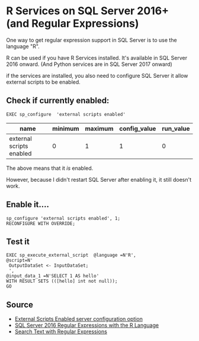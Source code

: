 # R Services on SQL Server 2016+ (and Regular Expressions)

One way to get regular expression support in SQL Server is to use the language "R". 

R can be used if you have R Services installed. It's available in SQL Server 2016 onward. (And Python services are in SQL Server 2017 onward)

if the services are installed, you also need to configure SQL Server it allow external scripts to be enabled.

## Check if currently enabled:

	EXEC sp_configure  'external scripts enabled'


| name | minimum | maximum | config_value | run_value |
|------|---------|---------|--------------|-----------|
| external scripts enabled | 0 | 1 | 1 | 0 |


The above means that it *is* enabled.

However, because I didn't restart SQL Server after enabling it, it still doesn't work.



## Enable it....

	sp_configure 'external scripts enabled', 1;
	RECONFIGURE WITH OVERRIDE; 


## Test it


	EXEC sp_execute_external_script  @language =N'R',
	@script=N'
	 OutputDataSet <- InputDataSet;
	 ',
	@input_data_1 =N'SELECT 1 AS hello'
	WITH RESULT SETS (([hello] int not null));
	GO

##


## Source

* [External Scripts Enabled server configuration option](https://docs.microsoft.com/en-us/sql/database-engine/configure-windows/external-scripts-enabled-server-configuration-option?view=sql-server-ver15)
* [SQL Server 2016 Regular Expressions with the R Language](https://www.mssqltips.com/sqlservertip/4748/sql-server-2016-regular-expressions-with-the-r-language/)
* [Search Text with Regular Expressions](https://docs.microsoft.com/en-us/sql/ssms/scripting/search-text-with-regular-expressions?view=sql-server-ver15)